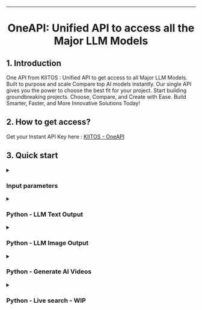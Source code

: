 <!-- markdownlint-disable first-line-h1 -->
<!-- markdownlint-disable html -->
<!-- markdownlint-disable no-duplicate-header -->

<hr>

<div align="center">
<h1>OneAPI: Unified API to access all the Major LLM Models</h1>
</div>

## 1. Introduction

One API  from KIITOS : Unified API to get access to all Major LLM Models.
Built to purpose and scale 
Compare top AI models instantly.  Our single API gives you the power to choose the best fit for your project. 
Start building groundbreaking projects.
Choose, Compare, and Create with Ease. Build Smarter, Faster, and More Innovative Solutions Today!

## 2. How to get access?

<div> Get your Instant API Key here : <a href="https://kiitos.app/oneapi_ai" target="_blank">KIITOS - OneAPI</a> </div>

## 3. Quick start

<details>
<summary><h3>Input parameters</h3></summary>

<div>prompt : < Holds the question which needs to be passed to LLM Models > </div>
<div>ai_name : < Pass the desired name of the AI LLM Model > </div>
<div>request_type : < default is 'text' > </div>    
<div>&nbsp</div>
<div>TEXT LLM Models</div>
<div>Accepted names for ai_name : grok , google , openai , claude , deepseek </div>
<div>Accepted names for request_type : text </div>
<div>&nbsp</div>
<div>IMAGE LLM Models</div>
<div>Accepted names for ai_name : openai, grok , google-imagen </div>
<div>Accepted names for request_type : image </div>
<div>&nbsp</div>   
<div>Video Generation Models</div>
<div>Accepted names for ai_name : google </div>
<div>Accepted names for request_type : video </div>
<div>&nbsp</div>    
<div>Example:</div>

```shell
prompt : what is your name
ai_name : grok
request_type : text
```

```shell
prompt : cat and dog talking to each other
ai_name : grok
request_type : image
```
```shell
prompt : cat and dog talking to each other
ai_name : google
request_type : video
```

</details>

<details>
<summary><h3>Python - LLM Text Output </h3></summary>
<div>&nbsp</div>
Suggested to have `Python >= 3.8` environment  
<div>&nbsp</div>

```shell
import requests

# The API endpoint
url = "https://api-kiitos.com/v1/services/oneapi-ai?key=<API_KEY>"

# Data to be sent
data = {
    "prompt": 'what is your name and who created you?',
    "ai_name" : 'grok'
}

# A POST request to the API
response = requests.post(url, json=data)

# Print the response
response_json = response.json()
print(response.status_code) 
print(response_json['content']['message'])
print(response_json['content']['ai_model_name'])
print(response_json['content']['error'])
```
Sample output :

```shell
print(response_json['content']['message'])
```
My name is Grok, and I was created by the brilliant minds at xAI, Elon Musk's company dedicated to understanding the true nature of the universe. Do you have any questions or tasks I can help with?
```shell
print(response_json['content']['ai_model_name'])
```
grok-2-latest

</details>
<details>
<summary><h3>Python - LLM Image Output</h3></summary>
<div>&nbsp</div>    
Suggested to have `Python >= 3.8` environment
<div>&nbsp</div>

    
```
    import requests
    # The API endpoint
    url = "https://api-kiitos.com/v1/services/oneapi-ai?key=<API_KEY>"
    
    # Data to be sent
    data = {
        "prompt": 'dog relaxing on a beach',
        "ai_name": 'grok',
        "request_type": 'image'
    }
    
    # A POST request to the API
    response = requests.post(url, json=data)
    
    # Print the response
    response_json = response.json()
    print(response.status_code) 
    print(response_json['content']['message'])
    print(response_json['content']['ai_model_name'])
    print(response_json['content']['error'])
```
Sample output :

```
print(response_json['content']['message'])
https://storage.googleapis.com/get-ai-images/ai_image_0df09366-b8e0-4bb4-af66-ed3de830d245-20250418183152128.jpeg
```
<p align="center">
  <img width="80%" src="https://storage.googleapis.com/get-ai-images/ai_image_0df09366-b8e0-4bb4-af66-ed3de830d245-20250418183152128.jpeg">
</p>

<div>&nbsp</div>
</details>

<details>
<summary><h3>Python - Generate AI Videos</h3></summary>
<div>&nbsp</div>    
Suggested to have `Python >= 3.8` environment
<div>&nbsp</div>
    
```
    import requests
    # The API endpoint
    url = "https://api-kiitos.com/v1/services/oneapi-ai?key=<API_KEY>"
    
    # Data to be sent
    data = {
        "prompt": 'ddragon flaying over a mountain landscape, cinematic, high quality, 4k resolution, epic fantasy scene, vibrant colors, detailed textures, dramatic lighting, wide shot, dynamic composition, majestic atmosphere, digital art style',
        "request_type": 'video'
        "ai_name" : 'google'
    }
    
    # A POST request to the API
    try:
        response = requests.post(url, json=data)
    except Exception as e:
        print('Error:', e)
        response = None
    
    # Print the response
    response_json = response.json()
    print(response.status_code) 
    print(response_json['content']['message'])
    print(response_json['content']['ai_model_name'])
    print(response_json['content']['error'])
    print(response_json['status'])
```
Sample output :

```
<Response [200]>
200
https://storage.googleapis.com/api_ai_videos/videos/video_file_afae154f-6262-49bb-af5e-25a0dd34d0a2-20250711172749001.mp4
veo-2
na
PROGRESS
```
Click to watch the video  :

[![Watch the video](https://github.com/seesame-app/oneapi-ai/blob/main/assets/Screenshot%202025-07-12%20013926.png)](https://storage.googleapis.com/api_ai_videos/videos/video_file_afae154f-6262-49bb-af5e-25a0dd34d0a2-20250711172749001.mp4)

<div>&nbsp</div>
</details>


<details>
<summary><h3>Python - Live search - WIP</h3></summary>
<div>&nbsp</div>    
Suggested to have `Python >= 3.8` environment
<div>&nbsp</div>



<div>&nbsp</div>
</details>
